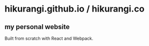 # hikurangi.github.io / hikurangi.co

## my personal website

Built from scratch with React and Webpack.
